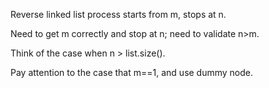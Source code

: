 
Reverse linked list process starts from m, stops at n.

Need to get m correctly and stop at n;
need to validate n>m.

Think of the case when n > list.size().

Pay attention to the case that m==1, and use dummy node.

